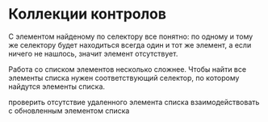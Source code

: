 # Коллекции контролов

С элементом найденому по селектору все понятно: по одному и тому же селектору будет находиться всегда один и тот же элемент, а если ничего не нашлось, значит элемент отсутствует.

Работа со списком элементов несколько сложнее. Чтобы найти все элементы списка нужен соответствующий селектор, по которому найдутся элементы списка. 

проверить отсутствие удаленного элемента списка
взаимодействовать с обновленным элементом списка
